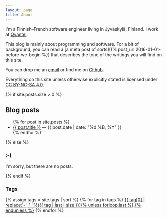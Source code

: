 ```yaml
---
layout: page
title: About
---
```


I'm a Finnish&ndash;French software engineer living in Jyväskylä, Finland. I work at [Qvantel](http://www.qvantel.com).

This blog is mainly about programming and software. For a bit of background, you can read a
[a meta post of sorts]({% post_url 2016-01-01-before-we-begin %}) that describes the tone of the
writings you will find on this site.

You can drop me an [email](mailto:ane@iki.fi) or find me on [Github](https://github.com/ane).

Everything on this site unless otherwise explicitly stated is licensed under
[CC BY-NC-SA 4.0](https://creativecommons.org/licenses/by-nc-sa/4.0/).

<section>
{% if site.posts.size > 0 %}
<h2 class="page-header">Blog posts</h2>
<ul>
    {% for post in site.posts %}
    <li>
        <a href="{{ post.url }}">{{ post.title }}</a> &mdash; <date class="text-muted">{{ post.date | date: "%d %B, %Y" }}</date> 
    </li>
    {% endfor %}
</ul>
{% else %}
<h3>:-(</h3>
<p>I'm sorry, but there are no posts.</p>
{% endif %}
<h3>Tags</h3>
{% assign tags = site.tags | sort %}
{% for tag in tags %} <span class="site-tag"><a href="/tags/{{ tag | first | slugify }}/" style="font-size: {{ tag | last | size  |  times: 4 | plus: 80  }}%">{{ tag[0] | replace:'-', ' ' }}({{ tag | last | size }}){% unless forloop.last %},{% endunless %}</a></span> {% endfor %}
</section>
